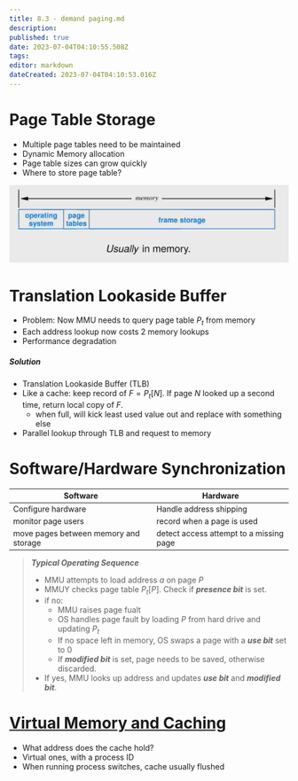 ```yaml
---
title: 8.3 - demand paging.md
description: 
published: true
date: 2023-07-04T04:10:55.508Z
tags: 
editor: markdown
dateCreated: 2023-07-04T04:10:53.016Z
---
```


# Page Table Storage
- Multiple page tables need to be maintained
- Dynamic Memory allocation
- Page table sizes can grow quickly
- Where to store page table?

![](/images/20221123105121.png)

# Translation Lookaside Buffer
- Problem: Now MMU needs to query page table $P_t$ from memory
- Each address lookup now costs 2 memory lookups
- Performance degradation

##### Solution
- Translation Lookaside Buffer (TLB)
- Like a cache: keep record of $F = P_t[N]$. If page $N$ looked up a second time, return local copy of $F$.
    - when full, will kick least used value out and replace with something else
- Parallel lookup through TLB and request to memory

# Software/Hardware Synchronization
| Software                              | Hardware                                |
| ------------------------------------- | --------------------------------------- |
| Configure hardware                    | Handle address shipping                 |
| monitor page users                    | record when a page is used              |
| move pages between memory and storage | detect access attempt to a missing page |

> ***Typical Operating Sequence***
> - MMU attempts to load address $a$ on page $P$
> - MMUY checks page table $P_t[P]$. Check if ***presence bit*** is set.
> - if no:
>     - MMU raises page fualt
>     - OS handles page fault by loading $P$ from hard drive and updating $P_t$
>     - If no space left in memory, OS swaps a page with a ***use bit*** set to 0
>     - If ***modified bit*** is set, page needs to be saved, otherwise discarded.
> - If yes, MMU looks up address and updates ***use bit*** and ***modified bit***.

# [Virtual Memory and Caching](/courses/y2/fall/compsci_2ga3/lecture_notes/8_-_virtual_memory/8.3_-_demand_paging.md)
- What address does the cache hold?
- Virtual ones, with a process ID
- When running process switches, cache usually flushed



